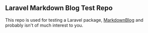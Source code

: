 ## Laravel Markdown Blog Test Repo

This repo is used for testing a Laravel package, [MarkdownBlog](https://github.com/RyanNutt/laravel-markdown-blog) and probably isn't of much interest to you.